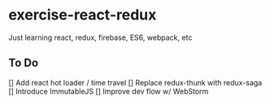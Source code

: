 # exercise-react-redux
Just learning react, redux, firebase, ES6, webpack, etc

To Do
-----------
[] Add react hot loader / time travel
[] Replace redux-thunk with redux-saga
[] Introduce ImmutableJS
[] Improve dev flow w/ WebStorm
